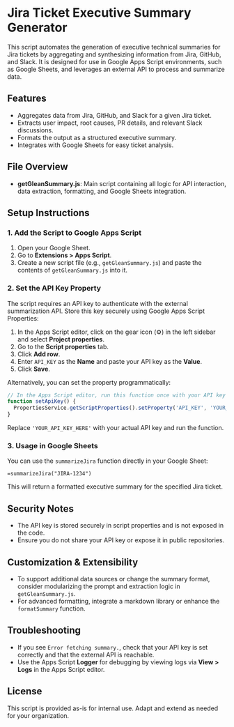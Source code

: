 # Jira Ticket Executive Summary Generator

This script automates the generation of executive technical summaries for Jira tickets by aggregating and synthesizing information from Jira, GitHub, and Slack. It is designed for use in Google Apps Script environments, such as Google Sheets, and leverages an external API to process and summarize data.

## Features
- Aggregates data from Jira, GitHub, and Slack for a given Jira ticket.
- Extracts user impact, root causes, PR details, and relevant Slack discussions.
- Formats the output as a structured executive summary.
- Integrates with Google Sheets for easy ticket analysis.

## File Overview
- **getGleanSummary.js**: Main script containing all logic for API interaction, data extraction, formatting, and Google Sheets integration.

## Setup Instructions

### 1. Add the Script to Google Apps Script
1. Open your Google Sheet.
2. Go to **Extensions > Apps Script**.
3. Create a new script file (e.g., `getGleanSummary.js`) and paste the contents of `getGleanSummary.js` into it.

### 2. Set the API Key Property
The script requires an API key to authenticate with the external summarization API. Store this key securely using Google Apps Script Properties:

1. In the Apps Script editor, click on the gear icon (⚙️) in the left sidebar and select **Project properties**.
2. Go to the **Script properties** tab.
3. Click **Add row**.
4. Enter `API_KEY` as the **Name** and paste your API key as the **Value**.
5. Click **Save**.

Alternatively, you can set the property programmatically:
```js
// In the Apps Script editor, run this function once with your API key
function setApiKey() {
  PropertiesService.getScriptProperties().setProperty('API_KEY', 'YOUR_API_KEY_HERE');
}
```
Replace `'YOUR_API_KEY_HERE'` with your actual API key and run the function.

### 3. Usage in Google Sheets
You can use the `summarizeJira` function directly in your Google Sheet:

```
=summarizeJira("JIRA-1234")
```
This will return a formatted executive summary for the specified Jira ticket.

## Security Notes
- The API key is stored securely in script properties and is not exposed in the code.
- Ensure you do not share your API key or expose it in public repositories.

## Customization & Extensibility
- To support additional data sources or change the summary format, consider modularizing the prompt and extraction logic in `getGleanSummary.js`.
- For advanced formatting, integrate a markdown library or enhance the `formatSummary` function.

## Troubleshooting
- If you see `Error fetching summary.`, check that your API key is set correctly and that the external API is reachable.
- Use the Apps Script **Logger** for debugging by viewing logs via **View > Logs** in the Apps Script editor.

## License
This script is provided as-is for internal use. Adapt and extend as needed for your organization. 